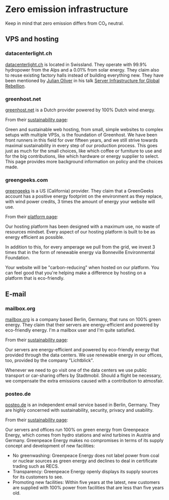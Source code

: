 # Zero emission infrastructure


Keep in mind that zero emission differs from CO₂ neutral.

## VPS and hosting

### datacenterlight.ch

[datacenterlight.ch](https://datacenterlight.ch/) is located in Swissland. They operate with 99.9% hydropower from the Alps and a 0.01% from solar energy. They claim also to reuse existing factory halls instead of building everything new. They have been mentioned by [Julian Oliver](http://twitter.com/julian0liver) in his talk [Server Infrastructure for Global Rebellion](https://media.ccc.de/v/36c3-11008-server_infrastructure_for_global_rebellion).

### greenhost.net

[greenhost.net](https://greenhost.net/) is a Dutch provider powered by 100% Dutch wind energy.

From their [sustainability page](https://greenhost.net/sustainable/):

Green and sustainable web hosting, from small, simple websites to complex setups with multiple VPSs, is the foundation of Greenhost. We have been front runners in this field for over fifteen years, and we still strive towards maximal sustainability in every step of our production process. This goes just as much for the small choices, like which coffee or furniture to use and for the big contributions, like which hardware or energy supplier to select. This page provides more background information on policy and the choices made.

### greengeeks.com

[greengeeks](https://www.greengeeks.com/) is a US (California) provider. They claim that a GreenGeeks account has a positive energy footprint on the environment as they replace, with wind power credits, 3 times the amount of energy your website will use.

From their [platform page](https://www.greengeeks.com/platform):

Our hosting platform has been designed with a maximum use, no waste of resources mindset. Every aspect of our hosting platform is built to be as energy efficient as possible.

In addition to this, for every amperage we pull from the grid, we invest 3 times that in the form of renewable energy via Bonneville Environmental Foundation.

Your website will be "carbon-reducing" when hosted on our platform. You can feel good that you're helping make a difference by hosting on a platform that is eco-friendly.

## E-mail

### mailbox.org

[mailbox.org](https://mailbox.org/en/) is a company based Berlin, Germany, that runs on 100% green energy. They claim that their servers are energy-efficient and powered by eco-friendly energy. I'm a mailbox user and I'm quite satisfied.

From their [sustainability page](https://mailbox.org/en/company):

Our servers are energy-efficient and powered by eco-friendly energy that provided through the data centers. We use renewable energy in our offices, too, provided by the company "Lichtblick".

Whenever we need to go visit one of the data centers we use public transport or car-sharing offers by Stadtmobil. Should a flight be necessary, we compensate the extra emissions caused with a contribution to atmosfair.


### posteo.de

[posteo.de](https://posteo.de/en) is an independent email service based in Berlin, Germany. They are highly concerned with sustainability, security, privacy and usability.

From their [sustainability page](https://posteo.de/en/site/sustainability):

Our servers and offices run 100% on green energy from Greenpeace Energy, which comes from hydro stations and wind turbines in Austria and Germany. Greenpeace Energy makes no compromises in terms of its supply concept and development of new facilities:

- No greenwashing: Greenpeace Energy does not label power from coal or nuclear sources as green energy and declines to deal in certificate trading such as RECS.
- Transparency: Greenpeace Energy openly displays its supply sources for its customers to see.
- Promoting new facilities: Within five years at the latest, new customers are supplied with 100% power from facilities that are less than five years old.
